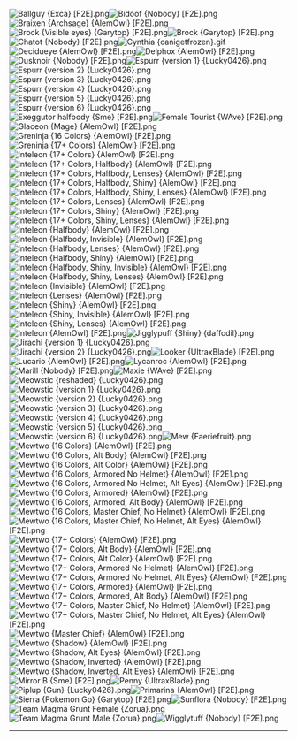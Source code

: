 ![Ballguy {Exca} [F2E].png](https://raw.githubusercontent.com/Klokinator/FE-Repo/main/Portrait%20Repository/Non-FE%20Properties/Pok%C3%A9mon/Ballguy%20%7BExca%7D%20%5BF2E%5D.png "Ballguy {Exca} [F2E].png")![Bidoof {Nobody} [F2E].png](https://raw.githubusercontent.com/Klokinator/FE-Repo/main/Portrait%20Repository/Non-FE%20Properties/Pok%C3%A9mon/Bidoof%20%7BNobody%7D%20%5BF2E%5D.png "Bidoof {Nobody} [F2E].png")![Braixen {Archsage} {AlemOwl} [F2E].png](https://raw.githubusercontent.com/Klokinator/FE-Repo/main/Portrait%20Repository/Non-FE%20Properties/Pok%C3%A9mon/Braixen%20(Archsage)%20%7BAlemOwl%7D%20%5BF2E%5D.png "Braixen {Archsage} {AlemOwl} [F2E].png")![Brock {Visible eyes} {Garytop} [F2E].png](https://raw.githubusercontent.com/Klokinator/FE-Repo/main/Portrait%20Repository/Non-FE%20Properties/Pok%C3%A9mon/Brock%20(Visible%20eyes)%20%7BGarytop%7D%20%5BF2E%5D.png "Brock {Visible eyes} {Garytop} [F2E].png")![Brock {Garytop} [F2E].png](https://raw.githubusercontent.com/Klokinator/FE-Repo/main/Portrait%20Repository/Non-FE%20Properties/Pok%C3%A9mon/Brock%20%7BGarytop%7D%20%5BF2E%5D.png "Brock {Garytop} [F2E].png")![Chatot {Nobody} [F2E].png](https://raw.githubusercontent.com/Klokinator/FE-Repo/main/Portrait%20Repository/Non-FE%20Properties/Pok%C3%A9mon/Chatot%20%7BNobody%7D%20%5BF2E%5D.png "Chatot {Nobody} [F2E].png")![Cynthia {canigetfrozen}.gif](https://raw.githubusercontent.com/Klokinator/FE-Repo/main/Portrait%20Repository/Non-FE%20Properties/Pok%C3%A9mon/Cynthia%20%7Bcanigetfrozen%7D.gif "Cynthia {canigetfrozen}.gif")![Decidueye {AlemOwl} [F2E].png](https://raw.githubusercontent.com/Klokinator/FE-Repo/main/Portrait%20Repository/Non-FE%20Properties/Pok%C3%A9mon/Decidueye%20%7BAlemOwl%7D%20%5BF2E%5D.png "Decidueye {AlemOwl} [F2E].png")![Delphox {AlemOwl} [F2E].png](https://raw.githubusercontent.com/Klokinator/FE-Repo/main/Portrait%20Repository/Non-FE%20Properties/Pok%C3%A9mon/Delphox%20%7BAlemOwl%7D%20%5BF2E%5D.png "Delphox {AlemOwl} [F2E].png")![Dusknoir {Nobody} [F2E].png](https://raw.githubusercontent.com/Klokinator/FE-Repo/main/Portrait%20Repository/Non-FE%20Properties/Pok%C3%A9mon/Dusknoir%20%7BNobody%7D%20%5BF2E%5D.png "Dusknoir {Nobody} [F2E].png")![Espurr {version 1} {Lucky0426}.png](https://raw.githubusercontent.com/Klokinator/FE-Repo/main/Portrait%20Repository/Non-FE%20Properties/Pok%C3%A9mon/Espurr%20(version%201)%20%7BLucky0426%7D.png "Espurr {version 1} {Lucky0426}.png")![Espurr {version 2} {Lucky0426}.png](https://raw.githubusercontent.com/Klokinator/FE-Repo/main/Portrait%20Repository/Non-FE%20Properties/Pok%C3%A9mon/Espurr%20(version%202)%20%7BLucky0426%7D.png "Espurr {version 2} {Lucky0426}.png")![Espurr {version 3} {Lucky0426}.png](https://raw.githubusercontent.com/Klokinator/FE-Repo/main/Portrait%20Repository/Non-FE%20Properties/Pok%C3%A9mon/Espurr%20(version%203)%20%7BLucky0426%7D.png "Espurr {version 3} {Lucky0426}.png")![Espurr {version 4} {Lucky0426}.png](https://raw.githubusercontent.com/Klokinator/FE-Repo/main/Portrait%20Repository/Non-FE%20Properties/Pok%C3%A9mon/Espurr%20(version%204)%20%7BLucky0426%7D.png "Espurr {version 4} {Lucky0426}.png")![Espurr {version 5} {Lucky0426}.png](https://raw.githubusercontent.com/Klokinator/FE-Repo/main/Portrait%20Repository/Non-FE%20Properties/Pok%C3%A9mon/Espurr%20(version%205)%20%7BLucky0426%7D.png "Espurr {version 5} {Lucky0426}.png")![Espurr {version 6} {Lucky0426}.png](https://raw.githubusercontent.com/Klokinator/FE-Repo/main/Portrait%20Repository/Non-FE%20Properties/Pok%C3%A9mon/Espurr%20(version%206)%20%7BLucky0426%7D.png "Espurr {version 6} {Lucky0426}.png")![Exeggutor halfbody {Sme} [F2E].png](https://raw.githubusercontent.com/Klokinator/FE-Repo/main/Portrait%20Repository/Non-FE%20Properties/Pok%C3%A9mon/Exeggutor%20halfbody%20%7BSme%7D%20%5BF2E%5D.png "Exeggutor halfbody {Sme} [F2E].png")![Female Tourist {WAve} [F2E].png](https://raw.githubusercontent.com/Klokinator/FE-Repo/main/Portrait%20Repository/Non-FE%20Properties/Pok%C3%A9mon/Female%20Tourist%20%7BWAve%7D%20%5BF2E%5D.png "Female Tourist {WAve} [F2E].png")![Glaceon {Mage} {AlemOwl} [F2E].png](https://raw.githubusercontent.com/Klokinator/FE-Repo/main/Portrait%20Repository/Non-FE%20Properties/Pok%C3%A9mon/Glaceon%20(Mage)%20%7BAlemOwl%7D%20%5BF2E%5D.png "Glaceon {Mage} {AlemOwl} [F2E].png")![Greninja {16 Colors} {AlemOwl} [F2E].png](https://raw.githubusercontent.com/Klokinator/FE-Repo/main/Portrait%20Repository/Non-FE%20Properties/Pok%C3%A9mon/Greninja%20(16%20Colors)%20%7BAlemOwl%7D%20%5BF2E%5D.png "Greninja {16 Colors} {AlemOwl} [F2E].png")![Greninja {17+ Colors} {AlemOwl} [F2E].png](https://raw.githubusercontent.com/Klokinator/FE-Repo/main/Portrait%20Repository/Non-FE%20Properties/Pok%C3%A9mon/Greninja%20(17%2B%20Colors)%20%7BAlemOwl%7D%20%5BF2E%5D.png "Greninja {17+ Colors} {AlemOwl} [F2E].png")![Inteleon {17+ Colors} {AlemOwl} [F2E].png](https://raw.githubusercontent.com/Klokinator/FE-Repo/main/Portrait%20Repository/Non-FE%20Properties/Pok%C3%A9mon/Inteleon%20(17%2B%20Colors)%20%7BAlemOwl%7D%20%5BF2E%5D.png "Inteleon {17+ Colors} {AlemOwl} [F2E].png")![Inteleon {17+ Colors, Halfbody} {AlemOwl} [F2E].png](https://raw.githubusercontent.com/Klokinator/FE-Repo/main/Portrait%20Repository/Non-FE%20Properties/Pok%C3%A9mon/Inteleon%20(17%2B%20Colors,%20Halfbody)%20%7BAlemOwl%7D%20%5BF2E%5D.png "Inteleon {17+ Colors, Halfbody} {AlemOwl} [F2E].png")![Inteleon {17+ Colors, Halfbody, Lenses} {AlemOwl} [F2E].png](https://raw.githubusercontent.com/Klokinator/FE-Repo/main/Portrait%20Repository/Non-FE%20Properties/Pok%C3%A9mon/Inteleon%20(17%2B%20Colors,%20Halfbody,%20Lenses)%20%7BAlemOwl%7D%20%5BF2E%5D.png "Inteleon {17+ Colors, Halfbody, Lenses} {AlemOwl} [F2E].png")![Inteleon {17+ Colors, Halfbody, Shiny} {AlemOwl} [F2E].png](https://raw.githubusercontent.com/Klokinator/FE-Repo/main/Portrait%20Repository/Non-FE%20Properties/Pok%C3%A9mon/Inteleon%20(17%2B%20Colors,%20Halfbody,%20Shiny)%20%7BAlemOwl%7D%20%5BF2E%5D.png "Inteleon {17+ Colors, Halfbody, Shiny} {AlemOwl} [F2E].png")![Inteleon {17+ Colors, Halfbody, Shiny, Lenses} {AlemOwl} [F2E].png](https://raw.githubusercontent.com/Klokinator/FE-Repo/main/Portrait%20Repository/Non-FE%20Properties/Pok%C3%A9mon/Inteleon%20(17%2B%20Colors,%20Halfbody,%20Shiny,%20Lenses)%20%7BAlemOwl%7D%20%5BF2E%5D.png "Inteleon {17+ Colors, Halfbody, Shiny, Lenses} {AlemOwl} [F2E].png")![Inteleon {17+ Colors, Lenses} {AlemOwl} [F2E].png](https://raw.githubusercontent.com/Klokinator/FE-Repo/main/Portrait%20Repository/Non-FE%20Properties/Pok%C3%A9mon/Inteleon%20(17%2B%20Colors,%20Lenses)%20%7BAlemOwl%7D%20%5BF2E%5D.png "Inteleon {17+ Colors, Lenses} {AlemOwl} [F2E].png")![Inteleon {17+ Colors, Shiny} {AlemOwl} [F2E].png](https://raw.githubusercontent.com/Klokinator/FE-Repo/main/Portrait%20Repository/Non-FE%20Properties/Pok%C3%A9mon/Inteleon%20(17%2B%20Colors,%20Shiny)%20%7BAlemOwl%7D%20%5BF2E%5D.png "Inteleon {17+ Colors, Shiny} {AlemOwl} [F2E].png")![Inteleon {17+ Colors, Shiny, Lenses} {AlemOwl} [F2E].png](https://raw.githubusercontent.com/Klokinator/FE-Repo/main/Portrait%20Repository/Non-FE%20Properties/Pok%C3%A9mon/Inteleon%20(17%2B%20Colors,%20Shiny,%20Lenses)%20%7BAlemOwl%7D%20%5BF2E%5D.png "Inteleon {17+ Colors, Shiny, Lenses} {AlemOwl} [F2E].png")![Inteleon {Halfbody} {AlemOwl} [F2E].png](https://raw.githubusercontent.com/Klokinator/FE-Repo/main/Portrait%20Repository/Non-FE%20Properties/Pok%C3%A9mon/Inteleon%20(Halfbody)%20%7BAlemOwl%7D%20%5BF2E%5D.png "Inteleon {Halfbody} {AlemOwl} [F2E].png")![Inteleon {Halfbody, Invisible} {AlemOwl} [F2E].png](https://raw.githubusercontent.com/Klokinator/FE-Repo/main/Portrait%20Repository/Non-FE%20Properties/Pok%C3%A9mon/Inteleon%20(Halfbody,%20Invisible)%20%7BAlemOwl%7D%20%5BF2E%5D.png "Inteleon {Halfbody, Invisible} {AlemOwl} [F2E].png")![Inteleon {Halfbody, Lenses} {AlemOwl} [F2E].png](https://raw.githubusercontent.com/Klokinator/FE-Repo/main/Portrait%20Repository/Non-FE%20Properties/Pok%C3%A9mon/Inteleon%20(Halfbody,%20Lenses)%20%7BAlemOwl%7D%20%5BF2E%5D.png "Inteleon {Halfbody, Lenses} {AlemOwl} [F2E].png")![Inteleon {Halfbody, Shiny} {AlemOwl} [F2E].png](https://raw.githubusercontent.com/Klokinator/FE-Repo/main/Portrait%20Repository/Non-FE%20Properties/Pok%C3%A9mon/Inteleon%20(Halfbody,%20Shiny)%20%7BAlemOwl%7D%20%5BF2E%5D.png "Inteleon {Halfbody, Shiny} {AlemOwl} [F2E].png")![Inteleon {Halfbody, Shiny, Invisible} {AlemOwl} [F2E].png](https://raw.githubusercontent.com/Klokinator/FE-Repo/main/Portrait%20Repository/Non-FE%20Properties/Pok%C3%A9mon/Inteleon%20(Halfbody,%20Shiny,%20Invisible)%20%7BAlemOwl%7D%20%5BF2E%5D.png "Inteleon {Halfbody, Shiny, Invisible} {AlemOwl} [F2E].png")![Inteleon {Halfbody, Shiny, Lenses} {AlemOwl} [F2E].png](https://raw.githubusercontent.com/Klokinator/FE-Repo/main/Portrait%20Repository/Non-FE%20Properties/Pok%C3%A9mon/Inteleon%20(Halfbody,%20Shiny,%20Lenses)%20%7BAlemOwl%7D%20%5BF2E%5D.png "Inteleon {Halfbody, Shiny, Lenses} {AlemOwl} [F2E].png")![Inteleon {Invisible} {AlemOwl} [F2E].png](https://raw.githubusercontent.com/Klokinator/FE-Repo/main/Portrait%20Repository/Non-FE%20Properties/Pok%C3%A9mon/Inteleon%20(Invisible)%20%7BAlemOwl%7D%20%5BF2E%5D.png "Inteleon {Invisible} {AlemOwl} [F2E].png")![Inteleon {Lenses} {AlemOwl} [F2E].png](https://raw.githubusercontent.com/Klokinator/FE-Repo/main/Portrait%20Repository/Non-FE%20Properties/Pok%C3%A9mon/Inteleon%20(Lenses)%20%7BAlemOwl%7D%20%5BF2E%5D.png "Inteleon {Lenses} {AlemOwl} [F2E].png")![Inteleon {Shiny} {AlemOwl} [F2E].png](https://raw.githubusercontent.com/Klokinator/FE-Repo/main/Portrait%20Repository/Non-FE%20Properties/Pok%C3%A9mon/Inteleon%20(Shiny)%20%7BAlemOwl%7D%20%5BF2E%5D.png "Inteleon {Shiny} {AlemOwl} [F2E].png")![Inteleon {Shiny, Invisible} {AlemOwl} [F2E].png](https://raw.githubusercontent.com/Klokinator/FE-Repo/main/Portrait%20Repository/Non-FE%20Properties/Pok%C3%A9mon/Inteleon%20(Shiny,%20Invisible)%20%7BAlemOwl%7D%20%5BF2E%5D.png "Inteleon {Shiny, Invisible} {AlemOwl} [F2E].png")![Inteleon {Shiny, Lenses} {AlemOwl} [F2E].png](https://raw.githubusercontent.com/Klokinator/FE-Repo/main/Portrait%20Repository/Non-FE%20Properties/Pok%C3%A9mon/Inteleon%20(Shiny,%20Lenses)%20%7BAlemOwl%7D%20%5BF2E%5D.png "Inteleon {Shiny, Lenses} {AlemOwl} [F2E].png")![Inteleon {AlemOwl} [F2E].png](https://raw.githubusercontent.com/Klokinator/FE-Repo/main/Portrait%20Repository/Non-FE%20Properties/Pok%C3%A9mon/Inteleon%20%7BAlemOwl%7D%20%5BF2E%5D.png "Inteleon {AlemOwl} [F2E].png")![Jigglypuff {Shiny} {daffodil}.png](https://raw.githubusercontent.com/Klokinator/FE-Repo/main/Portrait%20Repository/Non-FE%20Properties/Pok%C3%A9mon/Jigglypuff%20(Shiny)%20%7Bdaffodil%7D.png "Jigglypuff {Shiny} {daffodil}.png")![Jirachi {version 1} {Lucky0426}.png](https://raw.githubusercontent.com/Klokinator/FE-Repo/main/Portrait%20Repository/Non-FE%20Properties/Pok%C3%A9mon/Jirachi%20(version%201)%20%7BLucky0426%7D.png "Jirachi {version 1} {Lucky0426}.png")![Jirachi {version 2} {Lucky0426}.png](https://raw.githubusercontent.com/Klokinator/FE-Repo/main/Portrait%20Repository/Non-FE%20Properties/Pok%C3%A9mon/Jirachi%20(version%202)%20%7BLucky0426%7D.png "Jirachi {version 2} {Lucky0426}.png")![Looker {UltraxBlade} [F2E].png](https://raw.githubusercontent.com/Klokinator/FE-Repo/main/Portrait%20Repository/Non-FE%20Properties/Pok%C3%A9mon/Looker%20%7BUltraxBlade%7D%20%5BF2E%5D.png "Looker {UltraxBlade} [F2E].png")![Lucario {AlemOwl} [F2E].png](https://raw.githubusercontent.com/Klokinator/FE-Repo/main/Portrait%20Repository/Non-FE%20Properties/Pok%C3%A9mon/Lucario%20%7BAlemOwl%7D%20%5BF2E%5D.png "Lucario {AlemOwl} [F2E].png")![Lycanroc {AlemOwl} [F2E].png](https://raw.githubusercontent.com/Klokinator/FE-Repo/main/Portrait%20Repository/Non-FE%20Properties/Pok%C3%A9mon/Lycanroc%20%7BAlemOwl%7D%20%5BF2E%5D.png "Lycanroc {AlemOwl} [F2E].png")![Marill {Nobody} [F2E].png](https://raw.githubusercontent.com/Klokinator/FE-Repo/main/Portrait%20Repository/Non-FE%20Properties/Pok%C3%A9mon/Marill%20%7BNobody%7D%20%5BF2E%5D.png "Marill {Nobody} [F2E].png")![Maxie {WAve} [F2E].png](https://raw.githubusercontent.com/Klokinator/FE-Repo/main/Portrait%20Repository/Non-FE%20Properties/Pok%C3%A9mon/Maxie%20%7BWAve%7D%20%5BF2E%5D.png "Maxie {WAve} [F2E].png")![Meowstic {reshaded} {Lucky0426}.png](https://raw.githubusercontent.com/Klokinator/FE-Repo/main/Portrait%20Repository/Non-FE%20Properties/Pok%C3%A9mon/Meowstic%20(reshaded)%20%7BLucky0426%7D.png "Meowstic {reshaded} {Lucky0426}.png")![Meowstic {version 1} {Lucky0426}.png](https://raw.githubusercontent.com/Klokinator/FE-Repo/main/Portrait%20Repository/Non-FE%20Properties/Pok%C3%A9mon/Meowstic%20(version%201)%20%7BLucky0426%7D.png "Meowstic {version 1} {Lucky0426}.png")![Meowstic {version 2} {Lucky0426}.png](https://raw.githubusercontent.com/Klokinator/FE-Repo/main/Portrait%20Repository/Non-FE%20Properties/Pok%C3%A9mon/Meowstic%20(version%202)%20%7BLucky0426%7D.png "Meowstic {version 2} {Lucky0426}.png")![Meowstic {version 3} {Lucky0426}.png](https://raw.githubusercontent.com/Klokinator/FE-Repo/main/Portrait%20Repository/Non-FE%20Properties/Pok%C3%A9mon/Meowstic%20(version%203)%20%7BLucky0426%7D.png "Meowstic {version 3} {Lucky0426}.png")![Meowstic {version 4} {Lucky0426}.png](https://raw.githubusercontent.com/Klokinator/FE-Repo/main/Portrait%20Repository/Non-FE%20Properties/Pok%C3%A9mon/Meowstic%20(version%204)%20%7BLucky0426%7D.png "Meowstic {version 4} {Lucky0426}.png")![Meowstic {version 5} {Lucky0426}.png](https://raw.githubusercontent.com/Klokinator/FE-Repo/main/Portrait%20Repository/Non-FE%20Properties/Pok%C3%A9mon/Meowstic%20(version%205)%20%7BLucky0426%7D.png "Meowstic {version 5} {Lucky0426}.png")![Meowstic {version 6} {Lucky0426}.png](https://raw.githubusercontent.com/Klokinator/FE-Repo/main/Portrait%20Repository/Non-FE%20Properties/Pok%C3%A9mon/Meowstic%20(version%206)%20%7BLucky0426%7D.png "Meowstic {version 6} {Lucky0426}.png")![Mew {Faeriefruit}.png](https://raw.githubusercontent.com/Klokinator/FE-Repo/main/Portrait%20Repository/Non-FE%20Properties/Pok%C3%A9mon/Mew%20%7BFaeriefruit%7D.png "Mew {Faeriefruit}.png")![Mewtwo {16 Colors} {AlemOwl} [F2E].png](https://raw.githubusercontent.com/Klokinator/FE-Repo/main/Portrait%20Repository/Non-FE%20Properties/Pok%C3%A9mon/Mewtwo%20(16%20Colors)%20%7BAlemOwl%7D%20%5BF2E%5D.png "Mewtwo {16 Colors} {AlemOwl} [F2E].png")![Mewtwo {16 Colors, Alt Body} {AlemOwl} [F2E].png](https://raw.githubusercontent.com/Klokinator/FE-Repo/main/Portrait%20Repository/Non-FE%20Properties/Pok%C3%A9mon/Mewtwo%20(16%20Colors,%20Alt%20Body)%20%7BAlemOwl%7D%20%5BF2E%5D.png "Mewtwo {16 Colors, Alt Body} {AlemOwl} [F2E].png")![Mewtwo {16 Colors, Alt Color} {AlemOwl} [F2E].png](https://raw.githubusercontent.com/Klokinator/FE-Repo/main/Portrait%20Repository/Non-FE%20Properties/Pok%C3%A9mon/Mewtwo%20(16%20Colors,%20Alt%20Color)%20%7BAlemOwl%7D%20%5BF2E%5D.png "Mewtwo {16 Colors, Alt Color} {AlemOwl} [F2E].png")![Mewtwo {16 Colors, Armored No Helmet} {AlemOwl} [F2E].png](https://raw.githubusercontent.com/Klokinator/FE-Repo/main/Portrait%20Repository/Non-FE%20Properties/Pok%C3%A9mon/Mewtwo%20(16%20Colors,%20Armored%20No%20Helmet)%20%7BAlemOwl%7D%20%5BF2E%5D.png "Mewtwo {16 Colors, Armored No Helmet} {AlemOwl} [F2E].png")![Mewtwo {16 Colors, Armored No Helmet, Alt Eyes} {AlemOwl} [F2E].png](https://raw.githubusercontent.com/Klokinator/FE-Repo/main/Portrait%20Repository/Non-FE%20Properties/Pok%C3%A9mon/Mewtwo%20(16%20Colors,%20Armored%20No%20Helmet,%20Alt%20Eyes)%20%7BAlemOwl%7D%20%5BF2E%5D.png "Mewtwo {16 Colors, Armored No Helmet, Alt Eyes} {AlemOwl} [F2E].png")![Mewtwo {16 Colors, Armored} {AlemOwl} [F2E].png](https://raw.githubusercontent.com/Klokinator/FE-Repo/main/Portrait%20Repository/Non-FE%20Properties/Pok%C3%A9mon/Mewtwo%20(16%20Colors,%20Armored)%20%7BAlemOwl%7D%20%5BF2E%5D.png "Mewtwo {16 Colors, Armored} {AlemOwl} [F2E].png")![Mewtwo {16 Colors, Armored, Alt Body} {AlemOwl} [F2E].png](https://raw.githubusercontent.com/Klokinator/FE-Repo/main/Portrait%20Repository/Non-FE%20Properties/Pok%C3%A9mon/Mewtwo%20(16%20Colors,%20Armored,%20Alt%20Body)%20%7BAlemOwl%7D%20%5BF2E%5D.png "Mewtwo {16 Colors, Armored, Alt Body} {AlemOwl} [F2E].png")![Mewtwo {16 Colors, Master Chief, No Helmet} {AlemOwl} [F2E].png](https://raw.githubusercontent.com/Klokinator/FE-Repo/main/Portrait%20Repository/Non-FE%20Properties/Pok%C3%A9mon/Mewtwo%20(16%20Colors,%20Master%20Chief,%20No%20Helmet)%20%7BAlemOwl%7D%20%5BF2E%5D.png "Mewtwo {16 Colors, Master Chief, No Helmet} {AlemOwl} [F2E].png")![Mewtwo {16 Colors, Master Chief, No Helmet, Alt Eyes} {AlemOwl} [F2E].png](https://raw.githubusercontent.com/Klokinator/FE-Repo/main/Portrait%20Repository/Non-FE%20Properties/Pok%C3%A9mon/Mewtwo%20(16%20Colors,%20Master%20Chief,%20No%20Helmet,%20Alt%20Eyes)%20%7BAlemOwl%7D%20%5BF2E%5D.png "Mewtwo {16 Colors, Master Chief, No Helmet, Alt Eyes} {AlemOwl} [F2E].png")![Mewtwo {17+ Colors} {AlemOwl} [F2E].png](https://raw.githubusercontent.com/Klokinator/FE-Repo/main/Portrait%20Repository/Non-FE%20Properties/Pok%C3%A9mon/Mewtwo%20(17%2B%20Colors)%20%7BAlemOwl%7D%20%5BF2E%5D.png "Mewtwo {17+ Colors} {AlemOwl} [F2E].png")![Mewtwo {17+ Colors, Alt Body} {AlemOwl} [F2E].png](https://raw.githubusercontent.com/Klokinator/FE-Repo/main/Portrait%20Repository/Non-FE%20Properties/Pok%C3%A9mon/Mewtwo%20(17%2B%20Colors,%20Alt%20Body)%20%7BAlemOwl%7D%20%5BF2E%5D.png "Mewtwo {17+ Colors, Alt Body} {AlemOwl} [F2E].png")![Mewtwo {17+ Colors, Alt Color} {AlemOwl} [F2E].png](https://raw.githubusercontent.com/Klokinator/FE-Repo/main/Portrait%20Repository/Non-FE%20Properties/Pok%C3%A9mon/Mewtwo%20(17%2B%20Colors,%20Alt%20Color)%20%7BAlemOwl%7D%20%5BF2E%5D.png "Mewtwo {17+ Colors, Alt Color} {AlemOwl} [F2E].png")![Mewtwo {17+ Colors, Armored No Helmet} {AlemOwl} [F2E].png](https://raw.githubusercontent.com/Klokinator/FE-Repo/main/Portrait%20Repository/Non-FE%20Properties/Pok%C3%A9mon/Mewtwo%20(17%2B%20Colors,%20Armored%20No%20Helmet)%20%7BAlemOwl%7D%20%5BF2E%5D.png "Mewtwo {17+ Colors, Armored No Helmet} {AlemOwl} [F2E].png")![Mewtwo {17+ Colors, Armored No Helmet, Alt Eyes} {AlemOwl} [F2E].png](https://raw.githubusercontent.com/Klokinator/FE-Repo/main/Portrait%20Repository/Non-FE%20Properties/Pok%C3%A9mon/Mewtwo%20(17%2B%20Colors,%20Armored%20No%20Helmet,%20Alt%20Eyes)%20%7BAlemOwl%7D%20%5BF2E%5D.png "Mewtwo {17+ Colors, Armored No Helmet, Alt Eyes} {AlemOwl} [F2E].png")![Mewtwo {17+ Colors, Armored} {AlemOwl} [F2E].png](https://raw.githubusercontent.com/Klokinator/FE-Repo/main/Portrait%20Repository/Non-FE%20Properties/Pok%C3%A9mon/Mewtwo%20(17%2B%20Colors,%20Armored)%20%7BAlemOwl%7D%20%5BF2E%5D.png "Mewtwo {17+ Colors, Armored} {AlemOwl} [F2E].png")![Mewtwo {17+ Colors, Armored, Alt Body} {AlemOwl} [F2E].png](https://raw.githubusercontent.com/Klokinator/FE-Repo/main/Portrait%20Repository/Non-FE%20Properties/Pok%C3%A9mon/Mewtwo%20(17%2B%20Colors,%20Armored,%20Alt%20Body)%20%7BAlemOwl%7D%20%5BF2E%5D.png "Mewtwo {17+ Colors, Armored, Alt Body} {AlemOwl} [F2E].png")![Mewtwo {17+ Colors, Master Chief, No Helmet} {AlemOwl} [F2E].png](https://raw.githubusercontent.com/Klokinator/FE-Repo/main/Portrait%20Repository/Non-FE%20Properties/Pok%C3%A9mon/Mewtwo%20(17%2B%20Colors,%20Master%20Chief,%20No%20Helmet)%20%7BAlemOwl%7D%20%5BF2E%5D.png "Mewtwo {17+ Colors, Master Chief, No Helmet} {AlemOwl} [F2E].png")![Mewtwo {17+ Colors, Master Chief, No Helmet, Alt Eyes} {AlemOwl} [F2E].png](https://raw.githubusercontent.com/Klokinator/FE-Repo/main/Portrait%20Repository/Non-FE%20Properties/Pok%C3%A9mon/Mewtwo%20(17%2B%20Colors,%20Master%20Chief,%20No%20Helmet,%20Alt%20Eyes)%20%7BAlemOwl%7D%20%5BF2E%5D.png "Mewtwo {17+ Colors, Master Chief, No Helmet, Alt Eyes} {AlemOwl} [F2E].png")![Mewtwo {Master Chief} {AlemOwl} [F2E].png](https://raw.githubusercontent.com/Klokinator/FE-Repo/main/Portrait%20Repository/Non-FE%20Properties/Pok%C3%A9mon/Mewtwo%20(Master%20Chief)%20%7BAlemOwl%7D%20%5BF2E%5D.png "Mewtwo {Master Chief} {AlemOwl} [F2E].png")![Mewtwo {Shadow} {AlemOwl} [F2E].png](https://raw.githubusercontent.com/Klokinator/FE-Repo/main/Portrait%20Repository/Non-FE%20Properties/Pok%C3%A9mon/Mewtwo%20(Shadow)%20%7BAlemOwl%7D%20%5BF2E%5D.png "Mewtwo {Shadow} {AlemOwl} [F2E].png")![Mewtwo {Shadow, Alt Eyes} {AlemOwl} [F2E].png](https://raw.githubusercontent.com/Klokinator/FE-Repo/main/Portrait%20Repository/Non-FE%20Properties/Pok%C3%A9mon/Mewtwo%20(Shadow,%20Alt%20Eyes)%20%7BAlemOwl%7D%20%5BF2E%5D.png "Mewtwo {Shadow, Alt Eyes} {AlemOwl} [F2E].png")![Mewtwo {Shadow, Inverted} {AlemOwl} [F2E].png](https://raw.githubusercontent.com/Klokinator/FE-Repo/main/Portrait%20Repository/Non-FE%20Properties/Pok%C3%A9mon/Mewtwo%20(Shadow,%20Inverted)%20%7BAlemOwl%7D%20%5BF2E%5D.png "Mewtwo {Shadow, Inverted} {AlemOwl} [F2E].png")![Mewtwo {Shadow, Inverted, Alt Eyes} {AlemOwl} [F2E].png](https://raw.githubusercontent.com/Klokinator/FE-Repo/main/Portrait%20Repository/Non-FE%20Properties/Pok%C3%A9mon/Mewtwo%20(Shadow,%20Inverted,%20Alt%20Eyes)%20%7BAlemOwl%7D%20%5BF2E%5D.png "Mewtwo {Shadow, Inverted, Alt Eyes} {AlemOwl} [F2E].png")![Mirror B {Sme} [F2E].png](https://raw.githubusercontent.com/Klokinator/FE-Repo/main/Portrait%20Repository/Non-FE%20Properties/Pok%C3%A9mon/Mirror%20B%20%7BSme%7D%20%5BF2E%5D.png "Mirror B {Sme} [F2E].png")![Penny {UltraxBlade}.png](https://raw.githubusercontent.com/Klokinator/FE-Repo/main/Portrait%20Repository/Non-FE%20Properties/Pok%C3%A9mon/Penny%20%7BUltraxBlade%7D.png "Penny {UltraxBlade}.png")![Piplup {Gun} {Lucky0426}.png](https://raw.githubusercontent.com/Klokinator/FE-Repo/main/Portrait%20Repository/Non-FE%20Properties/Pok%C3%A9mon/Piplup%20(Gun)%20%7BLucky0426%7D.png "Piplup {Gun} {Lucky0426}.png")![Primarina {AlemOwl} [F2E].png](https://raw.githubusercontent.com/Klokinator/FE-Repo/main/Portrait%20Repository/Non-FE%20Properties/Pok%C3%A9mon/Primarina%20%7BAlemOwl%7D%20%5BF2E%5D.png "Primarina {AlemOwl} [F2E].png")![Sierra {Pokemon Go} {Garytop} [F2E].png](https://raw.githubusercontent.com/Klokinator/FE-Repo/main/Portrait%20Repository/Non-FE%20Properties/Pok%C3%A9mon/Sierra%20(Pokemon%20Go)%20%7BGarytop%7D%20%5BF2E%5D.png "Sierra {Pokemon Go} {Garytop} [F2E].png")![Sunflora {Nobody} [F2E].png](https://raw.githubusercontent.com/Klokinator/FE-Repo/main/Portrait%20Repository/Non-FE%20Properties/Pok%C3%A9mon/Sunflora%20%7BNobody%7D%20%5BF2E%5D.png "Sunflora {Nobody} [F2E].png")![Team Magma Grunt Female {Zorua}.png](https://raw.githubusercontent.com/Klokinator/FE-Repo/main/Portrait%20Repository/Non-FE%20Properties/Pok%C3%A9mon/Team%20Magma%20Grunt%20Female%20%7BZorua%7D.png "Team Magma Grunt Female {Zorua}.png")![Team Magma Grunt Male {Zorua}.png](https://raw.githubusercontent.com/Klokinator/FE-Repo/main/Portrait%20Repository/Non-FE%20Properties/Pok%C3%A9mon/Team%20Magma%20Grunt%20Male%20%7BZorua%7D.png "Team Magma Grunt Male {Zorua}.png")![Wigglytuff {Nobody} [F2E].png](https://raw.githubusercontent.com/Klokinator/FE-Repo/main/Portrait%20Repository/Non-FE%20Properties/Pok%C3%A9mon/Wigglytuff%20%7BNobody%7D%20%5BF2E%5D.png "Wigglytuff {Nobody} [F2E].png")



----

